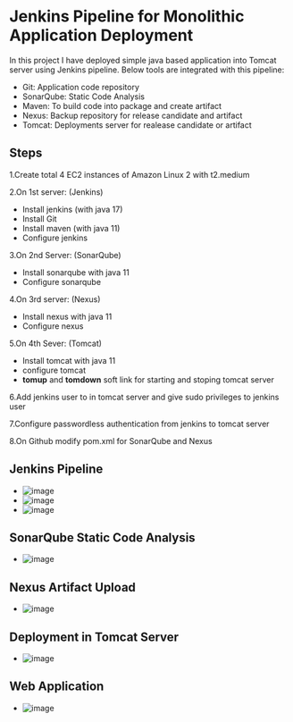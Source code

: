 # Jenkins Pipeline for Monolithic Application Deployment

In this project I have deployed simple java based application into Tomcat server using Jenkins pipeline. Below tools are integrated with this pipeline:
- Git: Application code repository
- SonarQube: Static Code Analysis
- Maven: To build code into package and create artifact
- Nexus: Backup repository for release candidate and artifact
- Tomcat: Deployments server for realease candidate or artifact

## Steps
1.Create total 4 EC2 instances of Amazon Linux 2 with t2.medium

2.On 1st server: (Jenkins)
- Install jenkins (with java 17)
- Install Git
- Install maven (with java 11)
- Configure jenkins

3.On 2nd Server: (SonarQube)
- Install sonarqube with java 11
- Configure sonarqube

4.On 3rd server: (Nexus)
- Install nexus with java 11
- Configure nexus

5.On 4th Sever: (Tomcat)
- Install tomcat with java 11
- configure tomcat
- **tomup** and **tomdown** soft link for starting and stoping tomcat server

6.Add jenkins user to in tomcat server and give sudo privileges to jenkins user

7.Configure passwordless authentication from jenkins to tomcat server

8.On Github modify pom.xml for SonarQube and Nexus 



## Jenkins Pipeline
 * ![image](https://github.com/user-attachments/assets/ad166cf1-79ed-4c12-9934-c054c5053e09)
 * ![image](https://github.com/user-attachments/assets/f48d8209-a9de-4da3-ae8c-52fc0fdb3a41)
 * ![image](https://github.com/user-attachments/assets/353653f6-9d82-48bb-ae6d-a18a0c9db923)

## SonarQube Static Code Analysis
  * ![image](https://github.com/user-attachments/assets/a8bac607-cebf-4c78-b041-2765734bf039)

## Nexus Artifact Upload
  * ![image](https://github.com/user-attachments/assets/a18f2634-d4d9-4628-b9a2-453b14846016)

## Deployment in Tomcat Server
  * ![image](https://github.com/user-attachments/assets/7cffee3b-6abc-46bb-8f78-621499ad5696)

## Web Application
  * ![image](https://github.com/user-attachments/assets/0d5d22ce-14ae-46ee-af4f-f4cf3d950fca)







